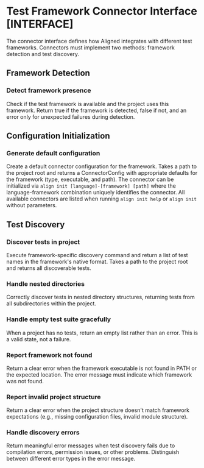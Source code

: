 # Test Framework Connector Interface [INTERFACE]

The connector interface defines how Aligned integrates with different test frameworks. Connectors must implement two methods: framework detection and test discovery.

## Framework Detection

### Detect framework presence

Check if the test framework is available and the project uses this framework. Return true if the framework is detected, false if not, and an error only for unexpected failures during detection.

## Configuration Initialization

### Generate default configuration

Create a default connector configuration for the framework. Takes a path to the project root and returns a ConnectorConfig with appropriate defaults for the framework (type, executable, and path). The connector can be initialized via `align init [language]-[framework] [path]` where the language-framework combination uniquely identifies the connector. All available connectors are listed when running `align init help` or `align init` without parameters.

## Test Discovery

### Discover tests in project

Execute framework-specific discovery command and return a list of test names in the framework's native format. Takes a path to the project root and returns all discoverable tests.

### Handle nested directories

Correctly discover tests in nested directory structures, returning tests from all subdirectories within the project.

### Handle empty test suite gracefully

When a project has no tests, return an empty list rather than an error. This is a valid state, not a failure.

### Report framework not found

Return a clear error when the framework executable is not found in PATH or the expected location. The error message must indicate which framework was not found.

### Report invalid project structure

Return a clear error when the project structure doesn't match framework expectations (e.g., missing configuration files, invalid module structure).

### Handle discovery errors

Return meaningful error messages when test discovery fails due to compilation errors, permission issues, or other problems. Distinguish between different error types in the error message.